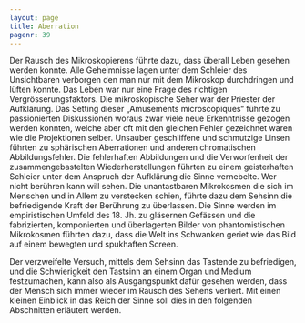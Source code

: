 ```yaml
---
layout: page
title: Aberration
pagenr: 39
---
```


Der Rausch des Mikroskopierens führte dazu, dass überall Leben gesehen werden konnte. Alle Geheimnisse lagen unter dem Schleier des Unsichtbaren verborgen den man nur mit dem Mikroskop durchdringen und lüften konnte. Das Leben war nur eine Frage des richtigen Vergrösserungsfaktors. Die mikroskopische Seher war der Priester der Aufklärung. Das Setting dieser „Amusements microscopiques“ führte zu passionierten Diskussionen woraus zwar viele neue Erkenntnisse gezogen werden konnten, welche aber oft mit den gleichen Fehler gezeichnet waren wie die Projektionen selber. Unsauber geschliffene und schmutzige Linsen führten zu sphärischen Aberrationen und anderen chromatischen Abbildungsfehler. Die fehlerhaften Abbildungen und die Verworfenheit der zusammengebastelten Wiederherstellungen führten zu einem geisterhaften Schleier unter dem Anspruch der Aufklärung die Sinne vernebelte. Wer nicht berühren kann will sehen. Die unantastbaren Mikrokosmen die sich im Menschen und in Allem zu verstecken schien, führte dazu dem Sehsinn die befriedigende Kraft der Berührung zu überlassen. Die Sinne werden im empiristischen Umfeld des 18. Jh. zu gläsernen Gefässen und die fabrizierten, komponierten und überlagerten Bilder von phantomistischen Mikrokosmen führten dazu, dass die Welt ins Schwanken geriet wie das Bild auf einem bewegten und spukhaften Screen.

Der verzweifelte Versuch, mittels dem Sehsinn das Tastende zu befriedigen, und die Schwierigkeit den Tastsinn an einem Organ und Medium festzumachen, kann also als Ausgangspunkt dafür gesehen werden, dass der Mensch sich immer wieder im Rausch des Sehens verliert. Mit einen kleinen Einblick in das Reich der Sinne soll dies in den folgenden Abschnitten erläutert werden.
